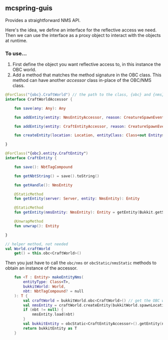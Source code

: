 mcspring-guis
---
Provides a straightforward NMS API.

Here's the idea, we define an interface for the reflective access we need. Then we can use the interface as a proxy object to interact with the objects at runtime.

### To use...
1. First define the object you want reflective access to, in this instance the OBC world. 
2. Add a method that matches the method signature in the OBC class. This method can have another _accessor_ class in-place of the OBC/NMS class.

```kotlin
@ForClass("{obc}.CraftWorld") // the path to the class, {obc} and {nms} are filled in at runtime
interface CraftWorldAccessor {

    fun save(any: Any): Any

    fun addEntity(entity: NmsEntityAccessor, reason: CreatureSpawnEvent.SpawnReason): Entity

    fun addEntity(entity: CraftEntityAccessor, reason: CreatureSpawnEvent.SpawnReason) = addEntity(entity.getHandle(), reason)

    fun createEntity(location: Location, entityClass: Class<out Entity>): NmsEntity

}

@ForClass("{obc}.entity.CraftEntity")
interface CraftEntity {

    fun save(): NbtTagCompound

    fun getNbtString() = save().toString()

    fun getHandle(): NmsEntity

    @StaticMethod
    fun getEntity(server: Server, entity: NmsEntity): Entity

    @StaticMethod
    fun getEntity(nmsEntity: NmsEntity): Entity = getEntity(Bukkit.getServer(), nmsEntity)

    @UnwrapMethod
    fun unwrap(): Entity

}

// helper method, not needed
val World.craftWorld
    get() = this.obc<CraftWorld>()
```

Then you just have to call the `obc/nms` or `obcStatic/nmsStatic` methods to obtain an instance of the accessor.

```kotlin
    fun <T : Entity> makeEntityNms(
        entityType: Class<T>,
        bukkitWorld: World,
        nbt: NbtTagCompound? = null
    ): T {
        val craftWorld = bukkitWorld.obc<CraftWorld>() // get the OBC world
        val nmsEntity = craftWorld.createEntity(bukkitWorld.spawnLocation, entityType) // call the createEntity method on the accessor object - calls the OBC method, returns an accessor object
        if (nbt != null) {
            nmsEntity.load(nbt)
        }
        val bukkitEntity = obcStatic<CraftEntityAccessor>().getEntity(nmsEntity) // obtains an accessor for calling static class methods
        return bukkitEntity as T
    }
```

